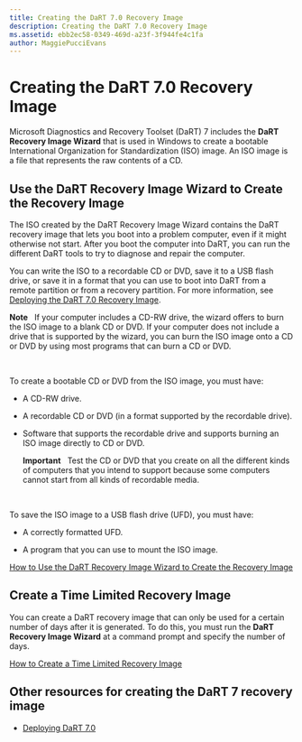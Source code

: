 ```yaml
---
title: Creating the DaRT 7.0 Recovery Image
description: Creating the DaRT 7.0 Recovery Image
ms.assetid: ebb2ec58-0349-469d-a23f-3f944fe4c1fa
author: MaggiePucciEvans
---
```


# Creating the DaRT 7.0 Recovery Image


Microsoft Diagnostics and Recovery Toolset (DaRT) 7 includes the **DaRT Recovery Image Wizard** that is used in Windows to create a bootable International Organization for Standardization (ISO) image. An ISO image is a file that represents the raw contents of a CD.

## Use the DaRT Recovery Image Wizard to Create the Recovery Image


The ISO created by the DaRT Recovery Image Wizard contains the DaRT recovery image that lets you boot into a problem computer, even if it might otherwise not start. After you boot the computer into DaRT, you can run the different DaRT tools to try to diagnose and repair the computer.

You can write the ISO to a recordable CD or DVD, save it to a USB flash drive, or save it in a format that you can use to boot into DaRT from a remote partition or from a recovery partition. For more information, see [Deploying the DaRT 7.0 Recovery Image](deploying-the-dart-70-recovery-image-dart-7.md).

**Note**  
If your computer includes a CD-RW drive, the wizard offers to burn the ISO image to a blank CD or DVD. If your computer does not include a drive that is supported by the wizard, you can burn the ISO image onto a CD or DVD by using most programs that can burn a CD or DVD.

 

To create a bootable CD or DVD from the ISO image, you must have:

-   A CD-RW drive.

-   A recordable CD or DVD (in a format supported by the recordable drive).

-   Software that supports the recordable drive and supports burning an ISO image directly to CD or DVD.

    **Important**  
    Test the CD or DVD that you create on all the different kinds of computers that you intend to support because some computers cannot start from all kinds of recordable media.

     

To save the ISO image to a USB flash drive (UFD), you must have:

-   A correctly formatted UFD.

-   A program that you can use to mount the ISO image.

[How to Use the DaRT Recovery Image Wizard to Create the Recovery Image](how-to-use-the-dart-recovery-image-wizard-to-create-the-recovery-image-dart-7.md)

## Create a Time Limited Recovery Image


You can create a DaRT recovery image that can only be used for a certain number of days after it is generated. To do this, you must run the **DaRT Recovery Image Wizard** at a command prompt and specify the number of days.

[How to Create a Time Limited Recovery Image](how-to-create-a-time-limited-recovery-image-dart-7.md)

## Other resources for creating the DaRT 7 recovery image


-   [Deploying DaRT 7.0](deploying-dart-70-new-ia.md)

 

 





